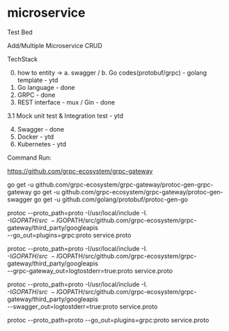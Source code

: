 # microservice

Test Bed

Add/Multiple Microservice CRUD 

TechStack

0. how to entity -> a. swagger / b. Go codes(protobuf/grpc) - golang template - ytd
1. Go language - done
2. GRPC - done
3. REST interface - mux / Gin - done
 
3.1 Mock unit test & Integration test - ytd 

4. Swagger - done
5. Docker - ytd
6. Kubernetes - ytd




Command Run:


https://github.com/grpc-ecosystem/grpc-gateway

go get -u github.com/grpc-ecosystem/grpc-gateway/protoc-gen-grpc-gateway
go get -u github.com/grpc-ecosystem/grpc-gateway/protoc-gen-swagger
go get -u github.com/golang/protobuf/protoc-gen-go

protoc --proto_path=proto -I/usr/local/include -I. \
  -I$GOPATH/src \
  -I$GOPATH/src/github.com/grpc-ecosystem/grpc-gateway/third_party/googleapis \
  --go_out=plugins=grpc:proto service.proto

protoc --proto_path=proto -I/usr/local/include -I. \
  -I$GOPATH/src \
  -I$GOPATH/src/github.com/grpc-ecosystem/grpc-gateway/third_party/googleapis \
  --grpc-gateway_out=logtostderr=true:proto service.proto

protoc --proto_path=proto  -I/usr/local/include -I. \
  -I$GOPATH/src \
  -I$GOPATH/src/github.com/grpc-ecosystem/grpc-gateway/third_party/googleapis \
  --swagger_out=logtostderr=true:proto service.proto

protoc --proto_path=proto --go_out=plugins=grpc:proto service.proto
